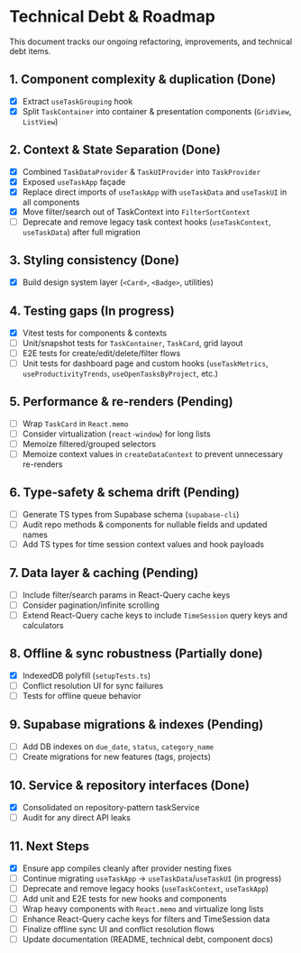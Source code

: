 # Technical Debt & Roadmap

This document tracks our ongoing refactoring, improvements, and technical debt items.

## 1. Component complexity & duplication (Done)

- [x] Extract `useTaskGrouping` hook
- [x] Split `TaskContainer` into container & presentation components (`GridView`, `ListView`)

## 2. Context & State Separation (Done)

- [x] Combined `TaskDataProvider` & `TaskUIProvider` into `TaskProvider`
- [x] Exposed `useTaskApp` façade
- [x] Replace direct imports of `useTaskApp` with `useTaskData` and `useTaskUI` in all components
- [x] Move filter/search out of TaskContext into `FilterSortContext`
- [ ] Deprecate and remove legacy task context hooks (`useTaskContext`, `useTaskData`) after full migration

## 3. Styling consistency (Done)

- [x] Build design system layer (`<Card>`, `<Badge>`, utilities)

## 4. Testing gaps (In progress)

- [x] Vitest tests for components & contexts
- [ ] Unit/snapshot tests for `TaskContainer`, `TaskCard`, grid layout
- [ ] E2E tests for create/edit/delete/filter flows
- [ ] Unit tests for dashboard page and custom hooks (`useTaskMetrics`, `useProductivityTrends`, `useOpenTasksByProject`, etc.)

## 5. Performance & re-renders (Pending)

- [ ] Wrap `TaskCard` in `React.memo`
- [ ] Consider virtualization (`react-window`) for long lists
- [ ] Memoize filtered/grouped selectors
- [ ] Memoize context values in `createDataContext` to prevent unnecessary re-renders

## 6. Type-safety & schema drift (Pending)

- [ ] Generate TS types from Supabase schema (`supabase-cli`)
- [ ] Audit repo methods & components for nullable fields and updated names
- [ ] Add TS types for time session context values and hook payloads

## 7. Data layer & caching (Pending)

- [ ] Include filter/search params in React-Query cache keys
- [ ] Consider pagination/infinite scrolling
- [ ] Extend React-Query cache keys to include `TimeSession` query keys and calculators

## 8. Offline & sync robustness (Partially done)

- [x] IndexedDB polyfill (`setupTests.ts`)
- [ ] Conflict resolution UI for sync failures
- [ ] Tests for offline queue behavior

## 9. Supabase migrations & indexes (Pending)

- [ ] Add DB indexes on `due_date`, `status`, `category_name`
- [ ] Create migrations for new features (tags, projects)

## 10. Service & repository interfaces (Done)

- [x] Consolidated on repository-pattern taskService
- [ ] Audit for any direct API leaks

## 11. Next Steps

- [x] Ensure app compiles cleanly after provider nesting fixes
- [ ] Continue migrating `useTaskApp` → `useTaskData`/`useTaskUI` (in progress)
- [ ] Deprecate and remove legacy hooks (`useTaskContext`, `useTaskApp`)
- [ ] Add unit and E2E tests for new hooks and components
- [ ] Wrap heavy components with `React.memo` and virtualize long lists
- [ ] Enhance React-Query cache keys for filters and TimeSession data
- [ ] Finalize offline sync UI and conflict resolution flows
- [ ] Update documentation (README, technical debt, component docs)
